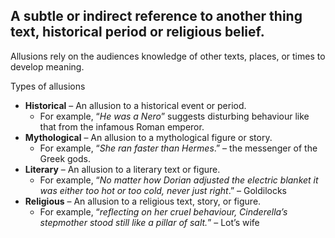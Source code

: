 ## A subtle or indirect reference to another thing text, historical period or religious belief.


Allusions rely on the audiences knowledge of other texts, places, or times to develop meaning.

Types of allusions
-   **Historical** – An allusion to a historical event or period.
    -   For example, “_He was a Nero_” suggests disturbing behaviour like that from the infamous Roman emperor.
-   **Mythological** – An allusion to a mythological figure or story.
    -   For example, “_She ran faster than Hermes_.” – the messenger of the Greek gods.
-   **Literary** – An allusion to a literary text or figure.
    -   For example, “_No matter how Dorian adjusted the electric blanket it was either too hot or too cold, never just right_.” – Goldilocks
-   **Religious** – An allusion to a religious text, story, or figure.
    -   For example, “_reflecting on her cruel behaviour, Cinderella’s stepmother stood still like a pillar of salt._” – Lot’s wife